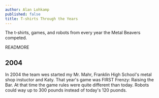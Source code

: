 ```yaml
---
author: Alan Lohkamp
published: false
title: T-shirts Through the Years
---
```

The t-shirts, games, and robots from every year the Metal Beavers competed.

READMORE

## 2004
In 2004 the team wes started my Mr. Mahr, Franklin High School's metal shop instuctor and Katy. That year's game was FIRST Frenzy: Raising the Bar. At that time the game rules were quite different than today. Robots could way up to 300 pounds instead of today's 120 puonds.
